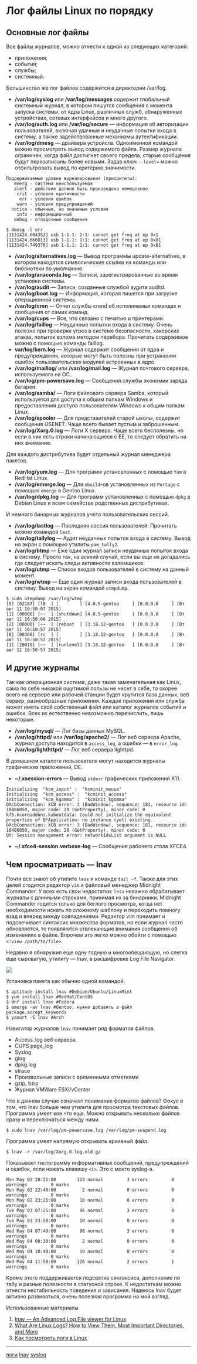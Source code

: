 # Лог файлы Linux по порядку

## Основные лог файлы

Все файлы журналов, можно отнести к одной из следующих категорий:

* приложения;
* события;
* службы;
* системный.

Большинство же лог файлов содержится в директории /var/log.

* **/var/log/syslog** или **/var/log/messages** содержит глобальный системный журнал, в котором пишутся сообщения с момента запуска системы, от ядра Linux, различных служб, обнаруженных устройствах, сетевых интерфейсов и много другого.
* **/var/log/auth.log** или **/var/log/secure** — информация об авторизации пользователей, включая удачные и неудачные попытки входа в систему, а также задействованные механизмы аутентификации.
* **/var/log/dmesg** — драйвера устройств. Одноименной командой можно просмотреть вывод содержимого файла. Размер журнала ограничен, когда файл достигнет своего предела, старые сообщения будут перезаписаны более новыми. Задав ключ `--level=` можно отфильтровать вывод по критерию значимости.

```
Поддерживаемые уровни журналирования (приоритеты):
   emerg - система неиспользуемая
   alert - действие должно быть произведено немедленно
    crit - условия критичности
     err - условия ошибок
    warn - условия предупреждений
  notice - обычные, но значимые условия
    info - информационный
   debug - отладочные сообщения
```

```console
$ dmesg -l err
[1131424.604352] usb 1-1.1: 2:1: cannot get freq at ep 0x1
[1131424.666013] usb 1-1.1: 1:1: cannot get freq at ep 0x81
[1131424.749378] usb 1-1.1: 1:1: cannot get freq at ep 0x81
```

* **/var/log/alternatives.log** — Вывод программы update-alternatives, в котором находятся символические ссылки на команды или библиотеки по умолчанию.
* **/var/log/anaconda.log** — Записи, зарегистрированные во время установки системы.
* **/var/log/audit** — Записи, созданные службой аудита auditd.
* **/var/log/boot.log** — Информация, которая пишется при загрузке операционной системы.
* **/var/log/cron** — Отчет службы crond об исполняемых командах и сообщения от самих команд.
* **/var/log/cups** — Все, что связано с печатью и принтерами.
* **/var/log/faillog** — Неудачные попытки входа в систему. Очень полезно при проверке угроз в системе безопасности, хакерских атаках, попыток взлома методом перебора. Прочитать содержимое можно с помощью команды faillog.
* **var/log/kern.log** — Журнал содержит сообщения от ядра и предупреждения, которые могут быть полезны при устранении ошибок пользовательских модулей встроенных в ядро.
* **/var/log/maillog/** или **/var/log/mail.log** — Журнал почтового сервера, используемого на ОС.
* **/var/log/pm-powersave.log** — Сообщения службы экономии заряда батареи.
* **/var/log/samba/** — Логи файлового сервера Samba, который используется для доступа к общим папкам Windows и предоставления доступа пользователям Windows к общим папкам Linux.
* **/var/log/spooler** — Для представителей старой школы, содержит сообщения USENET. Чаще всего бывает пустым и заброшенным.
* **/var/log/Xorg.0.log** — Логи X сервера. Чаще всего бесполезны, но если в них есть строки начинающиеся с EE, то следует обратить на них внимание.

Для каждого дистрибутива будет отдельный журнал менеджера пакетов.

* **/var/log/yum.log** — Для программ установленных с помощью `Yum` в RedHat Linux.
* **/var/log/emerge.log** — Для `ebuild`-ов установленных из `Portage` с помощью `emerge` в Gentoo Linux.
* **/var/log/dpkg.log** — Для программ установленных с помощью `dpkg` в Debian Linux и всем семействе родственных дистрибутивах.

И немного бинарных журналов учета пользовательских сессий.

* **/var/log/lastlog** — Последняя сессия пользователей. Прочитать можно командой `last`.
* **/var/log/tallylog** — Аудит неудачных попыток входа в систему. Вывод на экран с помощью утилиты `pam_tally2`.
* **/var/log/btmp** — Еже один журнал записи неудачных попыток входа в систему. Просто так, на всякий случай, если вы еще не догадались где следует искать следы активности взломщиков.
* **/var/log/utmp** — Список входов пользователей в систему на данный момент.
* **/var/log/wtmp** — Еще один журнал записи входа пользователей в систему. Вывод на экран командой `utmpdump`.

```console
$ sudo utmpdump /var/log/wtmp
[5] [02187] [l0  ] [        ] [4.0.5-gentoo     ] [0.0.0.0     ] [Вт авг 11 16:50:07 2015]
[1] [00000] [~~  ] [shutdown] [4.0.5-gentoo     ] [0.0.0.0     ] [Вт авг 11 16:50:08 2015]
[2] [00000] [~~  ] [reboot  ] [3.18.12-gentoo   ] [0.0.0.0     ] [Вт авг 11 16:50:57 2015]
[8] [00368] [rc  ] [        ] [3.18.12-gentoo   ] [0.0.0.0     ] [Вт авг 11 16:50:57 2015]
[1] [20019] [~~  ] [runlevel] [3.18.12-gentoo   ] [0.0.0.0     ] [Вт авг 11 16:50:57 2015]
```

## И другие журналы

Так как операционная система, даже такая замечательная как Linux, сама по себе никакой ощутимой пользы не несет в себе, то скорее всего на сервере или рабочей станции будет крутится база данных, веб сервер, разнообразные приложения. Каждое приложения или служба может иметь свой собственный файл или каталог журналов событий и ошибок. Всех их естественно невозможно перечислить, лишь некоторые.

* **/var/log/mysql/** — Лог базы данных MySQL.
* **/var/log/httpd/** или **/var/log/apache2/** — Лог веб сервера Apache, журнал доступа находится в `access_log`, а ошибки — в `error_log`.
* **/var/log/lighthttpd/** — Лог веб сервера lighttpd.

В домашнем каталоге пользователя могут находится журналы графических приложений, DE.

* **~/.xsession-errors** — Вывод `stderr` графических приложений X11.

```
Initializing  "kcm_input" :  "kcminit_mouse"
Initializing  "kcm_access" :  "kcminit_access"
Initializing  "kcm_kgamma" :  "kcminit_kgamma"
QXcbConnection: XCB error: 3 (BadWindow), sequence: 181, resource id: 10486050, major code: 20 (GetProperty), minor code: 0
kf5.kcoreaddons.kaboutdata: Could not initialize the equivalent properties of Q*Application: no instance (yet) existing.
QXcbConnection: XCB error: 3 (BadWindow), sequence: 181, resource id: 10486050, major code: 20 (GetProperty), minor code: 0
Qt: Session management error: networkIdsList argument is NULL
```

* **~/.xfce4-session.verbose-log** — Сообщения рабочего стола XFCE4.

## Чем просматривать — lnav

Почти все знают об утилите `less` и команде `tail -f`. Также для этих целей сгодится редактор `vim` и файловый менеджер Midnight Commander. У всех есть свои недостатки: `less` неважно обрабатывает журналы с длинными строками, принимая их за бинарники. Midnight Commander годится только для беглого просмотра, когда нет необходимости искать по сложному шаблону и переходить помногу взад и вперед между совпадениями. Редактор vim понимает и подсвечивает синтаксис множества форматов, но если журнал часто обновляется, то появляются отвлекающие внимания сообщения об изменениях в файле. Впрочем это легко можно обойти с помощью `<:view /path/to/file>`.

Недавно я обнаружил еще одну годную и многообещающую, но слегка еще сыроватую, утилиту — lnav, в расшифровке Log File Navigator.

![](/images/9e888d1c78a447deb83451a5e661f381.png)

Установка пакета как обычно одной командой.

```console
$ aptitude install lnav #Debian/Ubuntu/LinuxMint
$ yum install lnav #RedHat/CentOS
$ dnf install lnav #Fedora
$ emerge -av lnav #Gentoo, нужно добавить в файл package.accept_keywords
$ yaourt -S lnav #Arch
```

Навигатор журналов `lnav` понимает ряд форматов файлов.

* Access_log веб сервера.
* CUPS page_log
* Syslog
* glog
* dpkg.log
* strace
* Произвольные записи с временными отметками
* gzip, bzip
* Журнал VMWare ESXi/vCenter

Что в данном случае означает понимание форматов файлов? Фокус в том, что lnav больше чем утилита для просмотра текстовых файлов. Программа умеет кое что еще. Можно открывать несколько файлов сразу и переключаться между ними.

```console
$ sudo lnav /var/log/pm-powersave.log /var/log/pm-suspend.log
```

Программа умеет напрямую открывать архивный файл.

```console
$ lnav -r /var/log/Xorg.0.log.old.gz
```

Показывает гистограмму информативных сообщений, предупреждений и ошибок, если нажать клавишу `<i>`. Это с моего syslog-а.

```
Mon May 02 20:25:00        123 normal         3 errors         0 warnings         0 marks
Mon May 02 22:40:00          2 normal         0 errors         0 warnings         0 marks
Mon May 02 23:25:00         10 normal         0 errors         0 warnings         0 marks
Tue May 03 07:25:00         96 normal         3 errors         0 warnings         0 marks
Tue May 03 23:50:00         10 normal         0 errors         0 warnings         0 marks
Wed May 04 07:40:00         96 normal         3 errors         0 warnings         0 marks
Wed May 04 08:30:00          2 normal         0 errors         0 warnings         0 marks
Wed May 04 10:40:00         10 normal         0 errors         0 warnings         0 marks
Wed May 04 11:50:00        126 normal         2 errors         1 warnings         0 marks
```

Кроме этого поддерживается подсветка синтаксиса, дополнение по табу и разные полезности в статусной строке. К недостаткам можно отнести нестабильность поведения и зависания. Надеюсь lnav будет активно развиваться, очень полезная программа на мой взгляд.


Использованные материалы

1. [lnav — An Advanced Log File viewer for Linux](http://www.2daygeek.com/install-and-use-advanced-log-file-viewer-navigator-lnav-in-linux/2/)
2. [What Are Linux Logs? How to View Them, Most Important Directories, and More](https://dzone.com/articles/what-are-linux-logs-how-to-view-them-most-importan)
3. [Как посмотреть логи в Linux](https://losst.ru/kak-posmotret-logi-v-linux)
**********
[логи](/tags/%D0%BB%D0%BE%D0%B3%D0%B8.md)
[lnav](/tags/lnav.md)
[syslog](/tags/syslog.md)
